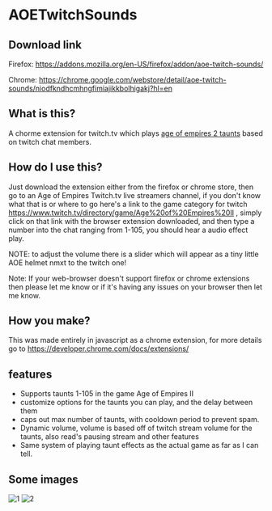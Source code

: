 # AOETwitchSounds

## Download link
Firefox: https://addons.mozilla.org/en-US/firefox/addon/aoe-twitch-sounds/

Chrome: https://chrome.google.com/webstore/detail/aoe-twitch-sounds/niodfkndhcmhngfimiajikkbolhigakj?hl=en

## What is this?
A chorme extension for twitch.tv which plays [age of empires 2 taunts](https://ageofempires.fandom.com/wiki/Taunts) based on twitch chat members.

## How do I use this?
Just download the extension either from the firefox or chrome store, then go to an Age of Empires Twitch.tv live streamers channel, if you don't know what that is or where to go here's a link to the game category for twitch https://www.twitch.tv/directory/game/Age%20of%20Empires%20II , simply click on that link with the browser extension downloaded, and then type a number into the chat ranging from 1-105, you should hear a audio effect play.

NOTE: to adjust the volume there is a slider which will appear as a tiny little AOE helmet nmxt to the twitch one!

Note: If your web-browser doesn't support firefox or chrome extensions then please let me know or if it's having any issues on your browser then let me know.

## How you make?
This was made entirely in javascript as a chrome extension, for more details go to https://developer.chrome.com/docs/extensions/

## features
- Supports taunts 1-105 in the game Age of Empires II
- customize options for the taunts you can play, and the delay between them
- caps out max number of taunts, with cooldown period to prevent spam.
- Dynamic volume, volume is based off of twitch stream volume for the taunts, also read's pausing stream and other features
- Same system of playing taunt effects as the actual game as far as I can tell.

## Some images
![1](https://user-images.githubusercontent.com/12877523/115123746-701b3080-9f8c-11eb-8695-dfedc53a5e79.png)
![2](https://user-images.githubusercontent.com/12877523/115123749-727d8a80-9f8c-11eb-9ddb-3ffcf08f08ba.png)

